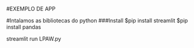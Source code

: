 #EXEMPLO DE APP

#Intalamos as bibliotecas do python
###Install
$pip install streamlit
$pip install pandas


streamlit run LPAW.py
